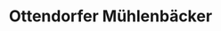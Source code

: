 ---
title: "Ottendorfer Mühlenbäcker"
url: /koenigsbrueck/ottendorfer-muehlenbaecker/
shop: Bäckerei
---